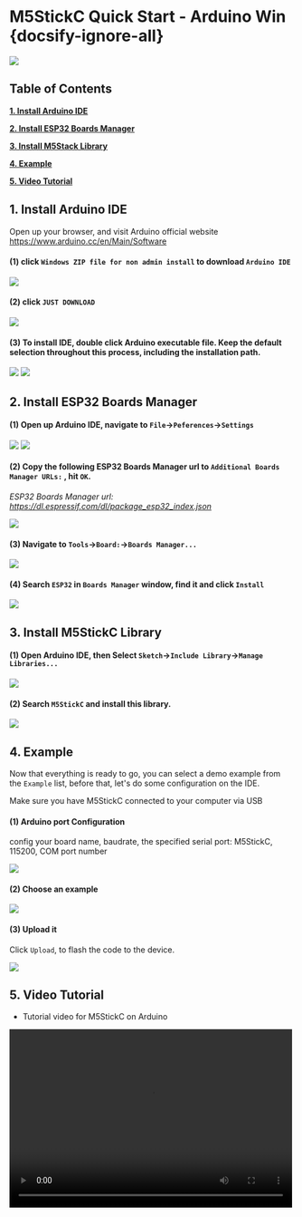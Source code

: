# M5StickC Quick Start - Arduino Win {docsify-ignore-all}

<img src="assets/img/getting_started_pics/m5stickc/m5stickc_06.webp">

## Table of Contents

**[1. Install Arduino IDE](#_1-Install-Arduino-IDE)**

**[2. Install ESP32 Boards Manager](#_2-Install-ESP32-Boards-Manager)**

**[3. Install M5Stack Library](#_3-Install-M5Stack-Library)**

**[4. Example](#_4-Example)**

**[5. Video Tutorial](#_5-Video-Tutorial)**

## 1. Install Arduino IDE

<!-- *注意：如果已经安装了 IDE，请直接从[步骤 2](#_2-安装串口驱动) 开始。* -->

Open up your browser, and visit  Arduino official website https://www.arduino.cc/en/Main/Software

#### (1) click `Windows ZIP file for non admin install` to download `Arduino IDE`

<img src="assets/img/getting_started_pics/m5stack_core/get_started_with_arduino_m5core/windows/arduino_cc_package.webp">

#### (2) click `JUST DOWNLOAD`

<img src="assets/img/getting_started_pics/m5stack_core/get_started_with_arduino_m5core/windows/arduino_cc_package_02.webp">

#### (3) To install IDE, double click Arduino executable file. Keep the default selection throughout this process, including the installation path.

<img src="assets/img/getting_started_pics/m5stack_core/get_started_with_arduino_m5core/windows/select_arduino_install_path.webp">

<img src="assets/img/getting_started_pics/m5stack_core/get_started_with_arduino_m5core/windows/install_arduino_2.webp">

## 2. Install ESP32 Boards Manager

#### (1) Open up Arduino IDE, navigate to `File`->`Peferences`->`Settings`

<img src="assets/img/getting_started_pics/m5stack_core/get_started_with_arduino_m5core/windows/quick_start_arduino_win_01.webp">

<img src="assets/img/getting_started_pics/m5stack_core/get_started_with_arduino_m5core/windows/quick_start_arduino_win_02.webp">

#### (2) Copy the following ESP32 Boards Manager url to `Additional Boards Manager URLs:` , hit `OK`.

*ESP32 Boards Manager url: https://dl.espressif.com/dl/package_esp32_index.json*

<img src="assets/img/getting_started_pics/m5stack_core/get_started_with_arduino_m5core/windows/quick_start_arduino_win_03.webp">

#### (3) Navigate to `Tools`->`Board:`->`Boards Manager...`

<img src="assets/img/getting_started_pics/m5stack_core/get_started_with_arduino_m5core/windows/quick_start_arduino_win_04.webp">

#### (4) Search `ESP32` in `Boards Manager` window, find it and  click `Install`

<img src="assets/img/getting_started_pics/m5stack_core/get_started_with_arduino_m5core/windows/quick_start_arduino_win_05.webp">

## 3. Install M5StickC Library

#### (1) Open Arduino IDE, then Select `Sketch`->`Include Library`->`Manage Libraries...`

<img src="assets/img/getting_started_pics/m5stack_core/get_started_with_arduino_m5core/windows/install_m5stack_lib_01.webp">

#### (2) Search `M5StickC` and install this library.

<img src="assets/img/getting_started_pics/m5stickc/m5stickc_quick_start_10.webp">

## 4. Example

Now that everything is ready to go, you can select a demo example from the `Example` list, before that, let's do some configuration on the IDE. 

Make sure you have M5StickC connected to your computer via USB

#### (1) Arduino port Configuration

config your board name, baudrate, the specified serial port: M5StickC, 115200, COM port number

<img src="assets/img/getting_started_pics/m5stickc/m5stickc_qs_win_adu_config_01.webp">

#### (2) Choose an example

<img src="assets/img/getting_started_pics/m5stickc/m5stickc_qs_win_select_example.webp">

#### (3) Upload it
Click `Upload`, to flash the code to the device. 

<img src="assets/img/getting_started_pics/m5stickc/m5stickc_qs_win_upload_01.webp">

## 5. Video Tutorial

- Tutorial video for M5StickC on Arduino

<video width="500" height="315" controls>
    <source src="https://m5stack.oss-cn-shenzhen.aliyuncs.com/video/%E6%95%99%E7%A8%8B/StickC/StickC%20Arduino%20Tutorial.mp4" type="video/mp4">
</video>